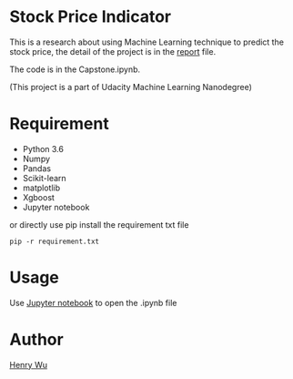 Stock Price Indicator
===============================

This is a research about using Machine Learning technique to predict the stock price, the detail of the project is in the [report](https://github.com/henry32144/MLND-capstone/blob/master/report.pdf) file.

The code is in the Capstone.ipynb.

(This project is a part of Udacity Machine Learning Nanodegree)

Requirement
===============================

*  Python 3.6
*  Numpy
*  Pandas
*  Scikit-learn
*  matplotlib
*  Xgboost
*  Jupyter notebook

or directly use pip install the requirement txt file

```
pip -r requirement.txt
```

Usage
===============================

Use [Jupyter notebook](http://jupyter.org/) to open the .ipynb file

Author
===============================

[Henry Wu](https://github.com/henry32144)